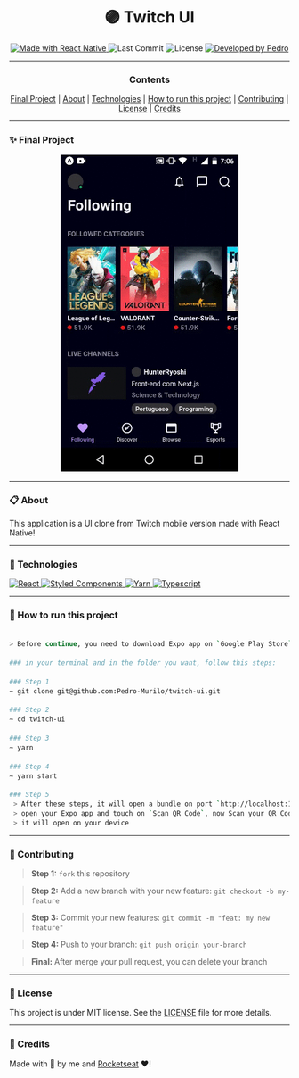 <h1 align="center"><strong>🟣 Twitch UI</strong></h1>


<p align="center" width="300">

<a href="https://nextjs.org">
  <img alt="Made with React Native" src="https://img.shields.io/badge/Made%20with-React_Native-0b67a1?style=for-the-badge&logo=react" />
</a>
  
  <img alt="Last Commit" src="https://img.shields.io/github/last-commit/pedro-murilo/twitch-ui?color=85e356&style=for-the-badge">
  
  <img alt="License" src="https://img.shields.io/github/license/pedro-murilo/twitch-ui?color=de5649&style=for-the-badge"/>
  
  <a href="https://github.com/Pedro-Murilo/">
    <img alt="Developed by Pedro" src="https://img.shields.io/badge/Dev-Pedro-%3498db?color=e8e81e&style=for-the-badge">
  </a>
</p>

---
<div align="center">
  <h3><strong>Contents</strong></h3> 
  <a href="#-final-project">Final Project</a> |
  <a href="#-about">About</a> |
  <a href="#-technologies">Technologies</a> |
  <a href="#-how-to-run-this-project">How to run this project</a> |
  <a href="#-contributing">Contributing</a> |
  <a href="#-license">License</a> |
  <a href="#-credits">Credits</a>
</div>

---
### ✨ Final Project
<p align="center">
  <img src="https://github.com/Pedro-Murilo/twitch-ui/blob/main/.github/twitch-ui.gif" alt="Gif Final Project" />  
</p>


---
### 📋 About
This application is a UI clone from Twitch mobile version made with React Native!

---
### 🚀 Technologies
> <a href="https://reactjs.org">
  <img alt="React" src="https://img.shields.io/badge/React-20232A?style=for-the-badge&logo=react&logoColor=61DAFB" />
 </a> 
<a href="https://styled-components.com">
 <img alt="Styled Components" src="https://img.shields.io/badge/-Styled_Components-db7092?style=for-the-badge&logo=styled-components&logoColor=000" />
</a>
<a href="https://yarnpkg.com">
 <img alt="Yarn" src="https://img.shields.io/badge/yarn-2C8EBB?style=for-the-badge&logo=yarn&logoColor=white"/>
</a>
<a href="https://www.typescriptlang.org/">
   <img alt="Typescript" src="https://img.shields.io/badge/TypeScript-007ACC?style=for-the-badge&logo=typescript&logoColor=white" />
</a>

---
### 📲 How to run this project
```zsh

> Before continue, you need to download Expo app on `Google Play Store`

### in your terminal and in the folder you want, follow this steps:

### Step 1
~ git clone git@github.com:Pedro-Murilo/twitch-ui.git

### Step 2
~ cd twitch-ui

### Step 3
~ yarn

### Step 4
~ yarn start 

### Step 5
 > After these steps, it will open a bundle on port `http://localhost:19002/`
 > open your Expo app and touch on `Scan QR Code`, now Scan your QR Code and 
 > it will open on your device
```

---
### 🌱 Contributing
> <strong>Step 1:</strong> `fork` this repository

> <strong>Step 2:</strong> Add a new branch with your new feature: `git checkout -b my-feature`

> <strong>Step 3:</strong> Commit your new features: `git commit -m "feat: my new feature"`

> <strong>Step 4:</strong> Push to your branch: `git push origin your-branch`

> <strong>Final:</strong> After merge your pull request, you can delete your branch

---
### 📄 License
This project is under MIT license. See the [LICENSE](https://github.com/Pedro-Murilo/twitch-ui/blob/main/LICENSE) file for more details.

---
### 🔵 Credits
Made with 💜 by me and [Rocketseat](https://github.com/rocketseat) ❤!
